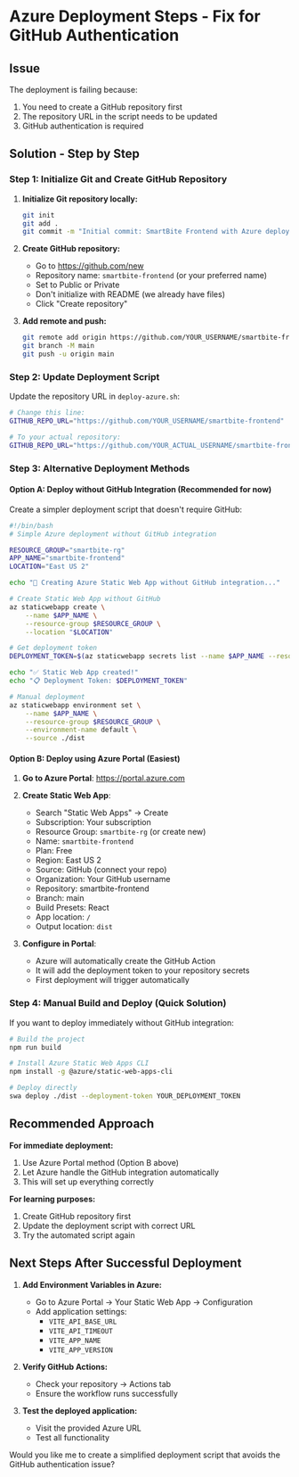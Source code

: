 # Azure Deployment Steps - Fix for GitHub Authentication

## Issue
The deployment is failing because:
1. You need to create a GitHub repository first
2. The repository URL in the script needs to be updated
3. GitHub authentication is required

## Solution - Step by Step

### Step 1: Initialize Git and Create GitHub Repository

1. **Initialize Git repository locally:**
   ```bash
   git init
   git add .
   git commit -m "Initial commit: SmartBite Frontend with Azure deployment setup"
   ```

2. **Create GitHub repository:**
   - Go to https://github.com/new
   - Repository name: `smartbite-frontend` (or your preferred name)
   - Set to Public or Private
   - Don't initialize with README (we already have files)
   - Click "Create repository"

3. **Add remote and push:**
   ```bash
   git remote add origin https://github.com/YOUR_USERNAME/smartbite-frontend.git
   git branch -M main
   git push -u origin main
   ```

### Step 2: Update Deployment Script

Update the repository URL in `deploy-azure.sh`:

```bash
# Change this line:
GITHUB_REPO_URL="https://github.com/YOUR_USERNAME/smartbite-frontend"

# To your actual repository:
GITHUB_REPO_URL="https://github.com/YOUR_ACTUAL_USERNAME/smartbite-frontend"
```

### Step 3: Alternative Deployment Methods

#### Option A: Deploy without GitHub Integration (Recommended for now)

Create a simpler deployment script that doesn't require GitHub:

```bash
#!/bin/bash
# Simple Azure deployment without GitHub integration

RESOURCE_GROUP="smartbite-rg"
APP_NAME="smartbite-frontend"
LOCATION="East US 2"

echo "🚀 Creating Azure Static Web App without GitHub integration..."

# Create Static Web App without GitHub
az staticwebapp create \
    --name $APP_NAME \
    --resource-group $RESOURCE_GROUP \
    --location "$LOCATION"

# Get deployment token
DEPLOYMENT_TOKEN=$(az staticwebapp secrets list --name $APP_NAME --resource-group $RESOURCE_GROUP --query "properties.apiKey" -o tsv)

echo "✅ Static Web App created!"
echo "📋 Deployment Token: $DEPLOYMENT_TOKEN"

# Manual deployment
az staticwebapp environment set \
    --name $APP_NAME \
    --resource-group $RESOURCE_GROUP \
    --environment-name default \
    --source ./dist
```

#### Option B: Deploy using Azure Portal (Easiest)

1. **Go to Azure Portal**: https://portal.azure.com
2. **Create Static Web App**:
   - Search "Static Web Apps" → Create
   - Subscription: Your subscription
   - Resource Group: `smartbite-rg` (or create new)
   - Name: `smartbite-frontend`
   - Plan: Free
   - Region: East US 2
   - Source: GitHub (connect your repo)
   - Organization: Your GitHub username
   - Repository: smartbite-frontend
   - Branch: main
   - Build Presets: React
   - App location: `/`
   - Output location: `dist`

3. **Configure in Portal**:
   - Azure will automatically create the GitHub Action
   - It will add the deployment token to your repository secrets
   - First deployment will trigger automatically

### Step 4: Manual Build and Deploy (Quick Solution)

If you want to deploy immediately without GitHub integration:

```bash
# Build the project
npm run build

# Install Azure Static Web Apps CLI
npm install -g @azure/static-web-apps-cli

# Deploy directly
swa deploy ./dist --deployment-token YOUR_DEPLOYMENT_TOKEN
```

## Recommended Approach

**For immediate deployment:**
1. Use Azure Portal method (Option B above)
2. Let Azure handle the GitHub integration automatically
3. This will set up everything correctly

**For learning purposes:**
1. Create GitHub repository first
2. Update the deployment script with correct URL
3. Try the automated script again

## Next Steps After Successful Deployment

1. **Add Environment Variables in Azure:**
   - Go to Azure Portal → Your Static Web App → Configuration
   - Add application settings:
     - `VITE_API_BASE_URL`
     - `VITE_API_TIMEOUT`
     - `VITE_APP_NAME`
     - `VITE_APP_VERSION`

2. **Verify GitHub Actions:**
   - Check your repository → Actions tab
   - Ensure the workflow runs successfully

3. **Test the deployed application:**
   - Visit the provided Azure URL
   - Test all functionality

Would you like me to create a simplified deployment script that avoids the GitHub authentication issue?